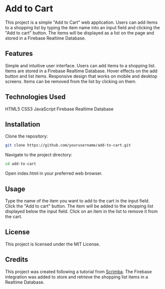 # Add to Cart
This project is a simple "Add to Cart" web application. Users can add items to a shopping list by typing the item name into an input field and clicking the "Add to cart" button. The items will be displayed as a list on the page and stored in a Firebase Realtime Database.
## Features
Simple and intuitive user interface.
Users can add items to a shopping list.
Items are stored in a Firebase Realtime Database.
Hover effects on the add button and list items.
Responsive design that works on mobile and desktop screens.
Items can be removed from the list by clicking on them.
## Technologies Used
HTML5
CSS3
JavaScript
Firebase Realtime Database
## Installation
Clone the repository:
```sh
git clone https://github.com/yourusername/add-to-cart.git
```
Navigate to the project directory:
```sh
cd add-to-cart
```
Open index.html in your preferred web browser.
## Usage
Type the name of the item you want to add to the cart in the input field.
Click the "Add to cart" button.
The item will be added to the shopping list displayed below the input field.
Click on an item in the list to remove it from the cart.
## License
This project is licensed under the MIT License.
## Credits
This project was created following a tutorial from [Scrimba](https://scholarship.scrimba.com/learn/firebase). The Firebase integration was added to store and retrieve the shopping list items in a Realtime Database.